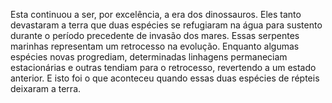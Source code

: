 ﻿Esta continuou a ser, por excelência, a era dos dinossauros. Eles tanto devastaram a terra que duas espécies se refugiaram na água para sustento durante o período precedente de invasão dos mares. Essas serpentes marinhas representam um retrocesso na evolução. Enquanto algumas espécies novas progrediam, determinadas linhagens permaneciam estacionárias e outras tendiam para o retrocesso, revertendo a um estado anterior. E isto foi o que aconteceu quando essas duas espécies de répteis deixaram a terra.